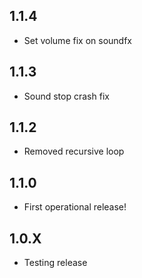 <!-- https://developers.home-assistant.io/docs/add-ons/presentation#keeping-a-changelog -->

## 1.1.4
- Set volume fix on soundfx

## 1.1.3
- Sound stop crash fix

## 1.1.2
- Removed recursive loop

## 1.1.0
- First operational release!

## 1.0.X
- Testing release
